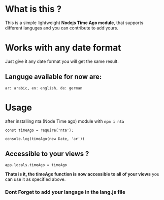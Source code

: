 # What is this ?
This is a simple lightweight **Nodejs Time Ago module**,
that supports different languges and you can contribute to add yours.

# Works with any date format
Just give it any date format you will get the same result.

## Languge available for now are:
`ar: arabic, en: english, de: german`

# Usage
after installing nta (Node Time ago) module with `npm i nta`
```
const timeAgo = require('nta');

console.log(timeAgo(new Date, 'ar'))
```

## Accessible to your views ?
```
app.locals.timeAgo = timeAgo
```
**Thats is it, the timeAgo function is now accessible to all of your views** you can use it as specified above.


### Dont Forget to add your langage in the lang.js file